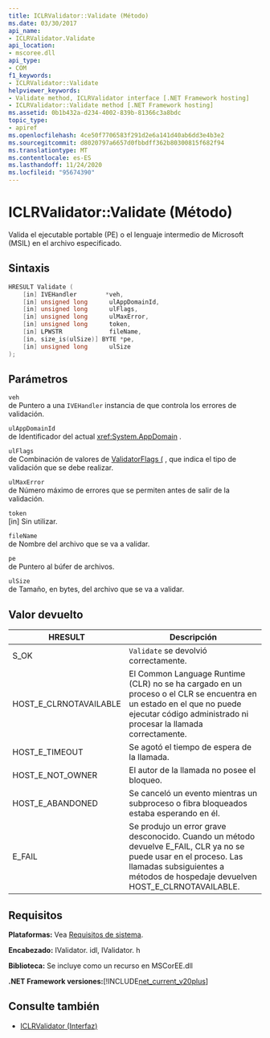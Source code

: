 ```yaml
---
title: ICLRValidator::Validate (Método)
ms.date: 03/30/2017
api_name:
- ICLRValidator.Validate
api_location:
- mscoree.dll
api_type:
- COM
f1_keywords:
- ICLRValidator::Validate
helpviewer_keywords:
- Validate method, ICLRValidator interface [.NET Framework hosting]
- ICLRValidator::Validate method [.NET Framework hosting]
ms.assetid: 0b1b432a-d234-4002-839b-81366c3a8bdc
topic_type:
- apiref
ms.openlocfilehash: 4ce50f7706583f291d2e6a141d40ab6dd3e4b3e2
ms.sourcegitcommit: d8020797a6657d0fbbdff362b80300815f682f94
ms.translationtype: MT
ms.contentlocale: es-ES
ms.lasthandoff: 11/24/2020
ms.locfileid: "95674390"
---
```

# <a name="iclrvalidatorvalidate-method"></a>ICLRValidator::Validate (Método)

Valida el ejecutable portable (PE) o el lenguaje intermedio de Microsoft (MSIL) en el archivo especificado.  
  
## <a name="syntax"></a>Sintaxis  
  
```cpp  
HRESULT Validate (  
    [in] IVEHandler        *veh,  
    [in] unsigned long      ulAppDomainId,  
    [in] unsigned long      ulFlags,  
    [in] unsigned long      ulMaxError,  
    [in] unsigned long      token,  
    [in] LPWSTR             fileName,  
    [in, size_is(ulSize)] BYTE *pe,  
    [in] unsigned long      ulSize  
);
```  
  
## <a name="parameters"></a>Parámetros  

 `veh`  
 de Puntero a una `IVEHandler` instancia de que controla los errores de validación.  
  
 `ulAppDomainId`  
 de Identificador del actual <xref:System.AppDomain> .  
  
 `ulFlags`  
 de Combinación de valores de [ValidatorFlags (](validatorflags-enumeration.md) , que indica el tipo de validación que se debe realizar.  
  
 `ulMaxError`  
 de Número máximo de errores que se permiten antes de salir de la validación.  
  
 `token`  
 [in] Sin utilizar.  
  
 `fileName`  
 de Nombre del archivo que se va a validar.  
  
 `pe`  
 de Puntero al búfer de archivos.  
  
 `ulSize`  
 de Tamaño, en bytes, del archivo que se va a validar.  
  
## <a name="return-value"></a>Valor devuelto  
  
|HRESULT|Descripción|  
|-------------|-----------------|  
|S_OK|`Validate` se devolvió correctamente.|  
|HOST_E_CLRNOTAVAILABLE|El Common Language Runtime (CLR) no se ha cargado en un proceso o el CLR se encuentra en un estado en el que no puede ejecutar código administrado ni procesar la llamada correctamente.|  
|HOST_E_TIMEOUT|Se agotó el tiempo de espera de la llamada.|  
|HOST_E_NOT_OWNER|El autor de la llamada no posee el bloqueo.|  
|HOST_E_ABANDONED|Se canceló un evento mientras un subproceso o fibra bloqueados estaba esperando en él.|  
|E_FAIL|Se produjo un error grave desconocido. Cuando un método devuelve E_FAIL, CLR ya no se puede usar en el proceso. Las llamadas subsiguientes a métodos de hospedaje devuelven HOST_E_CLRNOTAVAILABLE.|  
  
## <a name="requirements"></a>Requisitos  

 **Plataformas:** Vea [Requisitos de sistema](../../get-started/system-requirements.md).  
  
 **Encabezado:** IValidator. idl, IValidator. h  
  
 **Biblioteca:** Se incluye como un recurso en MSCorEE.dll  
  
 **.NET Framework versiones:**[!INCLUDE[net_current_v20plus](../../../../includes/net-current-v20plus-md.md)]  
  
## <a name="see-also"></a>Consulte también

- [ICLRValidator (Interfaz)](iclrvalidator-interface.md)
